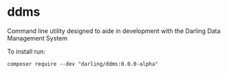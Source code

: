 # ddms

Command line utility designed to aide in development with the Darling Data Management System

To install run:

`composer require --dev "darling/ddms:0.0.0-alpha"`
